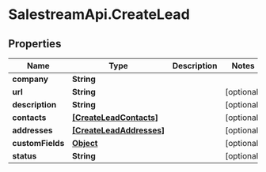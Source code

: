 # SalestreamApi.CreateLead

## Properties
Name | Type | Description | Notes
------------ | ------------- | ------------- | -------------
**company** | **String** |  | 
**url** | **String** |  | [optional] 
**description** | **String** |  | [optional] 
**contacts** | [**[CreateLeadContacts]**](CreateLeadContacts.md) |  | [optional] 
**addresses** | [**[CreateLeadAddresses]**](CreateLeadAddresses.md) |  | [optional] 
**customFields** | [**Object**](.md) |  | [optional] 
**status** | **String** |  | [optional] 


